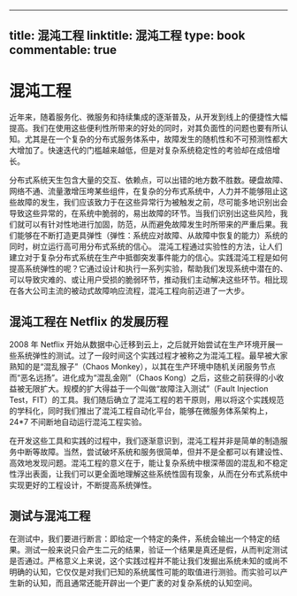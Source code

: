 
---
title: 混沌工程
linktitle: 混沌工程
type: book
commentable: true
---

# 混沌工程

近年来，随着服务化、微服务和持续集成的逐渐普及，从开发到线上的便捷性大幅提高。我们在使用这些便利性所带来的好处的同时，对其负面性的问题也要有所认知。尤其是在一个复杂的分布式服务体系中，故障发生的随机性和不可预测性都大大增加了。快速迭代的门槛越来越低，但是对复杂系统稳定性的考验却在成倍增长。

分布式系统天生包含大量的交互、依赖点，可以出错的地方数不胜数。硬盘故障、网络不通、流量激增压垮某些组件，在复杂的分布式系统中，人力并不能够阻止这些故障的发生，我们应该致力于在这些异常行为被触发之前，尽可能多地识别出会导致这些异常的，在系统中脆弱的，易出故障的环节。当我们识别出这些风险，我们就可以有针对性地进行加固，防范，从而避免故障发生时所带来的严重后果。我们能够在不断打造更具弹性（弹性：系统应对故障、从故障中恢复的能力）系统的同时，树立运行高可用分布式系统的信心。
混沌工程通过实验性的方法，让人们建立对于复杂分布式系统在生产中抵御突发事件能力的信心。实践混沌工程是如何提高系统弹性的呢？它通过设计和执行一系列实验，帮助我们发现系统中潜在的、可以导致灾难的、或让用户受损的脆弱环节，推动我们主动解决这些环节。相比现在各大公司主流的被动式故障响应流程，混沌工程向前迈进了一大步。

## 混沌工程在 Netflix 的发展历程

2008 年 Netflix 开始从数据中心迁移到云上，之后就开始尝试在生产环境开展一些系统弹性的测试。过了一段时间这个实践过程才被称之为混沌工程。最早被大家熟知的是“混乱猴子”（Chaos Monkey），以其在生产环境中随机关闭服务节点而“恶名远扬”。进化成为“混乱金刚”（Chaos Kong）之后，这些之前获得的小收益被无限扩大。规模的扩大得益于一个叫做“故障注入测试”（Fault Injection Test，FIT）的工具。我们随后确立了混沌工程的若干原则，用以将这个实践规范的学科化，同时我们推出了混沌工程自动化平台，能够在微服务体系架构上，24\*7 不间断地自动运行混沌工程实验。

在开发这些工具和实践的过程中，我们逐渐意识到，混沌工程并非是简单的制造服务中断等故障。当然，尝试破坏系统和服务很简单，但并不是全都可以有建设性、高效地发现问题。混沌工程的意义在于，能让复杂系统中根深蒂固的混乱和不稳定性浮出表面，让我们可以更全面地理解这些系统性固有现象，从而在分布式系统中实现更好的工程设计，不断提高系统弹性。

## 测试与混沌工程

在测试中，我们要进行断言：即给定一个特定的条件，系统会输出一个特定的结果。测试一般来说只会产生二元的结果，验证一个结果是真还是假，从而判定测试是否通过。严格意义上来说，这个实践过程并不能让我们发掘出系统未知的或尚不明确的认知，它仅仅是对我们已知的系统属性可能的取值进行测验。而实验可以产生新的认知，而且通常还能开辟出一个更广袤的对复杂系统的认知空间。

    